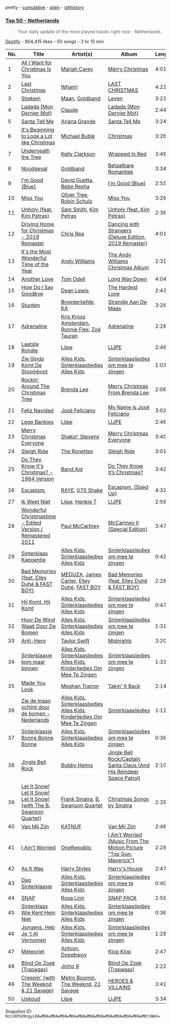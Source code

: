 pretty - [cumulative](/playlists/cumulative/37i9dQZEVXbKCF6dqVpDkS.md) - [plain](/playlists/plain/37i9dQZEVXbKCF6dqVpDkS) - [githistory](https://github.githistory.xyz/mackorone/spotify-playlist-archive/blob/main/playlists/plain/37i9dQZEVXbKCF6dqVpDkS)

### [Top 50 \- Netherlands](https://open.spotify.com/playlist/37i9dQZEVXbKCF6dqVpDkS)

> Your daily update of the most played tracks right now \- Netherlands.

[Spotify](https://open.spotify.com/user/spotify) - 904,415 likes - 50 songs - 2 hr 15 min

| No. | Title | Artist(s) | Album | Length |
|---|---|---|---|---|
| 1 | [All I Want for Christmas Is You](https://open.spotify.com/track/0bYg9bo50gSsH3LtXe2SQn) | [Mariah Carey](https://open.spotify.com/artist/4iHNK0tOyZPYnBU7nGAgpQ) | [Merry Christmas](https://open.spotify.com/album/61ulfFSmmxMhc2wCdmdMkN) | 4:01 |
| 2 | [Last Christmas](https://open.spotify.com/track/2FRnf9qhLbvw8fu4IBXx78) | [Wham!](https://open.spotify.com/artist/5lpH0xAS4fVfLkACg9DAuM) | [LAST CHRISTMAS](https://open.spotify.com/album/6egzU9NKfora01qaNbvwfZ) | 4:22 |
| 3 | [Stiekem](https://open.spotify.com/track/4fWyBvLIPO68D2Ff87t1em) | [Maan](https://open.spotify.com/artist/5vmwWgrlwCfHm1P0vdDFbU), [Goldband](https://open.spotify.com/artist/6mS5GeFyhea6w9OKo8PO3p) | [Leven](https://open.spotify.com/album/7CDXtPqw2B36tlBnvI912N) | 3:23 |
| 4 | [Ladada \(Mon Dernier Mot\)](https://open.spotify.com/track/0LVjBdjZvJykxed42ExTLf) | [Claude](https://open.spotify.com/artist/205nyHBi0lspcUT37YqWom) | [Ladada \(Mon Dernier Mot\)](https://open.spotify.com/album/0MNpgjf367wpgf742ZkHGr) | 2:44 |
| 5 | [Santa Tell Me](https://open.spotify.com/track/0lizgQ7Qw35od7CYaoMBZb) | [Ariana Grande](https://open.spotify.com/artist/66CXWjxzNUsdJxJ2JdwvnR) | [Santa Tell Me](https://open.spotify.com/album/27MNgBEnLCKoafz1g2Zu97) | 3:24 |
| 6 | [It's Beginning to Look a Lot like Christmas](https://open.spotify.com/track/0lLdorYw7lVrJydTINhWdI) | [Michael Bublé](https://open.spotify.com/artist/1GxkXlMwML1oSg5eLPiAz3) | [Christmas](https://open.spotify.com/album/3CKVXhODttZebJAzjUs2un) | 3:26 |
| 7 | [Underneath the Tree](https://open.spotify.com/track/3nAp4IvdMPPWEH9uuXFFV5) | [Kelly Clarkson](https://open.spotify.com/artist/3BmGtnKgCSGYIUhmivXKWX) | [Wrapped In Red](https://open.spotify.com/album/0t70lpfTyHEv0uuq21fhdZ) | 3:49 |
| 8 | [Noodgeval](https://open.spotify.com/track/2LcmbuYX7tyR4DWy3b273L) | [Goldband](https://open.spotify.com/artist/6mS5GeFyhea6w9OKo8PO3p) | [Betaalbare Romantiek](https://open.spotify.com/album/2z44b4hwadRlEaNm2SutKO) | 3:34 |
| 9 | [I'm Good \(Blue\)](https://open.spotify.com/track/4uUG5RXrOk84mYEfFvj3cK) | [David Guetta](https://open.spotify.com/artist/1Cs0zKBU1kc0i8ypK3B9ai), [Bebe Rexha](https://open.spotify.com/artist/64M6ah0SkkRsnPGtGiRAbb) | [I'm Good \(Blue\)](https://open.spotify.com/album/7M842DMhYVALrXsw3ty7B3) | 2:55 |
| 10 | [Miss You](https://open.spotify.com/track/73vIOb4Q7YN6HeJTbscRx5) | [Oliver Tree](https://open.spotify.com/artist/6TLwD7HPWuiOzvXEa3oCNe), [Robin Schulz](https://open.spotify.com/artist/3t5xRXzsuZmMDkQzgOX35S) | [Miss You](https://open.spotify.com/album/32G4vFNwLJQjpzkOoGEUUo) | 3:26 |
| 11 | [Unholy \(feat\. Kim Petras\)](https://open.spotify.com/track/3nqQXoyQOWXiESFLlDF1hG) | [Sam Smith](https://open.spotify.com/artist/2wY79sveU1sp5g7SokKOiI), [Kim Petras](https://open.spotify.com/artist/3Xt3RrJMFv5SZkCfUE8C1J) | [Unholy \(feat\. Kim Petras\)](https://open.spotify.com/album/0gX9tkL5njRax8ymWcXARi) | 2:36 |
| 12 | [Driving Home for Christmas \- 2019 Remaster](https://open.spotify.com/track/27qAMKrDdKEs8HDXcvR24R) | [Chris Rea](https://open.spotify.com/artist/5KEG7G8LDYlHgFDqZyEEs2) | [Dancing with Strangers \(Deluxe Edition, 2019 Remaster\)](https://open.spotify.com/album/5tR0alqUd1KMW37vPnsOC4) | 4:01 |
| 13 | [It's the Most Wonderful Time of the Year](https://open.spotify.com/track/1IcR6RlgvDczfvoWJSSY2A) | [Andy Williams](https://open.spotify.com/artist/4sj6D0zlMOl25nprDJBiU9) | [The Andy Williams Christmas Album](https://open.spotify.com/album/30eO7X0doSEWKhDLAFLMuW) | 2:31 |
| 14 | [Another Love](https://open.spotify.com/track/7jtQIBanIiJOMS6RyCx6jZ) | [Tom Odell](https://open.spotify.com/artist/2txHhyCwHjUEpJjWrEyqyX) | [Long Way Down](https://open.spotify.com/album/0KGBW1MQtC2aFPCDUdAkdJ) | 4:04 |
| 15 | [How Do I Say Goodbye](https://open.spotify.com/track/1aOl53hkZGHkl2Snhr7opL) | [Dean Lewis](https://open.spotify.com/artist/3QSQFmccmX81fWCUSPTS7y) | [The Hardest Love](https://open.spotify.com/album/17cNWP1FoUxSTwr3ki8MnX) | 2:43 |
| 16 | [Stunten](https://open.spotify.com/track/6n4LMiU6CQu8NuGeuhBwwa) | [Broederliefde](https://open.spotify.com/artist/5GvMLzUp6tMBpaCbr903RN), [KA](https://open.spotify.com/artist/7DpYMZzVNrjqw1geHziUEd) | [Strandje Aan De Maas](https://open.spotify.com/album/6p6fROC9FzKXHBY7RyVjuA) | 3:26 |
| 17 | [Adrenaline](https://open.spotify.com/track/0DDcpc9ImOsGUWupRj2xu5) | [Kris Kross Amsterdam](https://open.spotify.com/artist/4LcUpNlXFEleaLlelmkv2R), [Ronnie Flex](https://open.spotify.com/artist/5eir5zFJpES4j7gsymbVyl), [Zoë Tauran](https://open.spotify.com/artist/5fg02ZNJViLdPyxJnRdcsi) | [Adrenaline](https://open.spotify.com/album/0w5jN6f0rraC1lLGCcHjgu) | 2:28 |
| 18 | [Laatste Rondje](https://open.spotify.com/track/5alA8RrqNso76ylzLCs7kg) | [Lijpe](https://open.spotify.com/artist/6INEFmHKLhMIJAQzHUBAMd) | [LIJPE](https://open.spotify.com/album/3eULQQ3G5JagLpMYx5VHCH) | 2:46 |
| 19 | [Zie Ginds Komt De Stoomboot](https://open.spotify.com/track/7ftem6EQF6isH4imw6qK58) | [Alles Kids](https://open.spotify.com/artist/07DX1ovPdfcA492wXjR5yd), [Sinterklaasliedjes Alles Kids](https://open.spotify.com/artist/6zmlIW9JjRUAsOGOaUmR3i) | [Sinterklaasliedjes om mee te zingen](https://open.spotify.com/album/33wATtcjV8qvqOgomkpXAd) | 1:03 |
| 20 | [Rockin' Around The Christmas Tree](https://open.spotify.com/track/2EjXfH91m7f8HiJN1yQg97) | [Brenda Lee](https://open.spotify.com/artist/4cPHsZM98sKzmV26wlwD2W) | [Merry Christmas From Brenda Lee](https://open.spotify.com/album/34wa3zf2prXFMk47t9zHFG) | 2:06 |
| 21 | [Feliz Navidad](https://open.spotify.com/track/3qCeq0rWK67SoBDgFd2sId) | [José Feliciano](https://open.spotify.com/artist/7K78lVZ8XzkjfRSI7570FF) | [My Name Is José Feliciano](https://open.spotify.com/album/6leYmQzvQjlUtmpNIL9XYQ) | 3:02 |
| 22 | [Lege Bankjes](https://open.spotify.com/track/62ubfIGqjCZhdI3UszcIEt) | [Lijpe](https://open.spotify.com/artist/6INEFmHKLhMIJAQzHUBAMd) | [LIJPE](https://open.spotify.com/album/3eULQQ3G5JagLpMYx5VHCH) | 2:46 |
| 23 | [Merry Christmas Everyone](https://open.spotify.com/track/2TE4xW3ImvpltVU0cPcKUn) | [Shakin' Stevens](https://open.spotify.com/artist/0wi4yTYlGtEnbGo4ltZTib) | [Merry Christmas Everyone](https://open.spotify.com/album/2jCRKrNZVbG2lGMs0S9Opa) | 3:40 |
| 24 | [Sleigh Ride](https://open.spotify.com/track/7fUYUcWy853HS8YJn0b3Sr) | [The Ronettes](https://open.spotify.com/artist/7CyeXFnOrfC1N6z4naIpgo) | [Sleigh Ride](https://open.spotify.com/album/3aYOF3HVkIr1IzhePfQS7s) | 3:01 |
| 25 | [Do They Know It's Christmas? \- 1984 Version](https://open.spotify.com/track/4Yg2w0P29BBBMixyeNjDtj) | [Band Aid](https://open.spotify.com/artist/35S20clEkkSNUo23ViaslZ) | [Do They Know It’s Christmas?](https://open.spotify.com/album/2WlRAsKdyYOwg2tdBjxVwq) | 3:42 |
| 26 | [Escapism.](https://open.spotify.com/track/5WxVXxCMRnvxUKFq40ELwq) | [RAYE](https://open.spotify.com/artist/5KKpBU5eC2tJDzf0wmlRp2), [070 Shake](https://open.spotify.com/artist/12Zk1DFhCbHY6v3xep2ZjI) | [Escapism\. \(Sped Up\)](https://open.spotify.com/album/1bdKI997loh6G68NED2cwX) | 4:32 |
| 27 | [Ik Weet Niet](https://open.spotify.com/track/2REfgz7XgmJR4ZjXDBWLd3) | [Lijpe](https://open.spotify.com/artist/6INEFmHKLhMIJAQzHUBAMd), [Henkie T](https://open.spotify.com/artist/3n51Vz9Zb9aFmoXmXZ50El) | [LIJPE](https://open.spotify.com/album/3eULQQ3G5JagLpMYx5VHCH) | 2:59 |
| 28 | [Wonderful Christmastime \- Edited Version / Remastered 2011](https://open.spotify.com/track/1SV1fxF65n9NhRHp3KlBuu) | [Paul McCartney](https://open.spotify.com/artist/4STHEaNw4mPZ2tzheohgXB) | [McCartney II \(Special Edition\)](https://open.spotify.com/album/48rypPDKdKiusMXKaYcEGV) | 3:47 |
| 29 | [Sinterklaas Kapoentje](https://open.spotify.com/track/3r0TH3SP5bIRMgGpo1ZEjR) | [Alles Kids](https://open.spotify.com/artist/07DX1ovPdfcA492wXjR5yd), [Sinterklaasliedjes Alles Kids](https://open.spotify.com/artist/6zmlIW9JjRUAsOGOaUmR3i) | [Sinterklaasliedjes om mee te zingen](https://open.spotify.com/album/33wATtcjV8qvqOgomkpXAd) | 0:42 |
| 30 | [Bad Memories \(feat\. Elley Duhé & FAST BOY\)](https://open.spotify.com/track/3rb0tMq42WfggucPm0HHkA) | [MEDUZA](https://open.spotify.com/artist/0xRXCcSX89eobfrshSVdyu), [James Carter](https://open.spotify.com/artist/5344K3N7rx7kw1HjO8psuq), [Elley Duhé](https://open.spotify.com/artist/67MNhiAICFY6Pwc2YxCO0K), [FAST BOY](https://open.spotify.com/artist/56Qz2XwGj7FxnNKrfkWjnb) | [Bad Memories \(feat\. Elley Duhé & FAST BOY\)](https://open.spotify.com/album/44aG7QLYLGotCTlu5Fc2J7) | 2:28 |
| 31 | [Hij Komt, Hij Komt](https://open.spotify.com/track/0t0oGLmuoBd5xqTLNkLlkX) | [Alles Kids](https://open.spotify.com/artist/07DX1ovPdfcA492wXjR5yd), [Sinterklaasliedjes Alles Kids](https://open.spotify.com/artist/6zmlIW9JjRUAsOGOaUmR3i) | [Sinterklaasliedjes om mee te zingen](https://open.spotify.com/album/33wATtcjV8qvqOgomkpXAd) | 0:47 |
| 32 | [Hoor De Wind Waait Door De Bomen](https://open.spotify.com/track/55Fdq7Gz3uCCEP7xtyikiq) | [Alles Kids](https://open.spotify.com/artist/07DX1ovPdfcA492wXjR5yd), [Sinterklaasliedjes Alles Kids](https://open.spotify.com/artist/6zmlIW9JjRUAsOGOaUmR3i) | [Sinterklaasliedjes om mee te zingen](https://open.spotify.com/album/33wATtcjV8qvqOgomkpXAd) | 1:31 |
| 33 | [Anti\-Hero](https://open.spotify.com/track/0V3wPSX9ygBnCm8psDIegu) | [Taylor Swift](https://open.spotify.com/artist/06HL4z0CvFAxyc27GXpf02) | [Midnights](https://open.spotify.com/album/151w1FgRZfnKZA9FEcg9Z3) | 3:20 |
| 34 | [Sinterklaasje kom maar binnen](https://open.spotify.com/track/2va7hTvr8psGLxZoxkrTwd) | [Alles Kids](https://open.spotify.com/artist/07DX1ovPdfcA492wXjR5yd), [Sinterklaasliedjes Alles Kids](https://open.spotify.com/artist/6zmlIW9JjRUAsOGOaUmR3i), [Kinderliedjes Om Mee Te Zingen](https://open.spotify.com/artist/0KI6HIuDsZdmZ65lpnZHpt) | [Sinterklaasliedjes om mee te zingen](https://open.spotify.com/album/33wATtcjV8qvqOgomkpXAd) | 1:33 |
| 35 | [Made You Look](https://open.spotify.com/track/0QHEIqNKsMoOY5urbzN48u) | [Meghan Trainor](https://open.spotify.com/artist/6JL8zeS1NmiOftqZTRgdTz) | [Takin' It Back](https://open.spotify.com/album/4LVa9bljQRvLYpWr8qyaXs) | 2:14 |
| 36 | [Zie de maan schijnt door de bomen \- Nederlands](https://open.spotify.com/track/5CBv0yxnw9SMrNQD1rGZSE) | [Alles Kids](https://open.spotify.com/artist/07DX1ovPdfcA492wXjR5yd), [Sinterklaasliedjes Alles Kids](https://open.spotify.com/artist/6zmlIW9JjRUAsOGOaUmR3i), [Kinderliedjes Om Mee Te Zingen](https://open.spotify.com/artist/0KI6HIuDsZdmZ65lpnZHpt) | [Sinterklaasliedjes](https://open.spotify.com/album/6THmjT9v5GlxEYM0v1eOAw) | 1:12 |
| 37 | [Sinterklaasje Bonne Bonne Bonne](https://open.spotify.com/track/6dWXUUnFdxvvpfqUrf7Myt) | [Alles Kids](https://open.spotify.com/artist/07DX1ovPdfcA492wXjR5yd), [Sinterklaasliedjes Alles Kids](https://open.spotify.com/artist/6zmlIW9JjRUAsOGOaUmR3i) | [Sinterklaasliedjes om mee te zingen](https://open.spotify.com/album/33wATtcjV8qvqOgomkpXAd) | 0:36 |
| 38 | [Jingle Bell Rock](https://open.spotify.com/track/7vQbuQcyTflfCIOu3Uzzya) | [Bobby Helms](https://open.spotify.com/artist/38EmEgXkgK51MT2tPY0EoC) | [Jingle Bell Rock/Captain Santa Claus \(And His Reindeer Space Patrol\)](https://open.spotify.com/album/3wivyOdotHWZ9dcuXMjPKT) | 2:10 |
| 39 | [Let It Snow! Let It Snow! Let It Snow! \(with The B\. Swanson Quartet\)](https://open.spotify.com/track/4kKdvXD0ez7jp1296JmAts) | [Frank Sinatra](https://open.spotify.com/artist/1Mxqyy3pSjf8kZZL4QVxS0), [B\. Swanson Quartet](https://open.spotify.com/artist/0JXiS2FrAg3wQYJHcmZdrc) | [Christmas Songs by Sinatra](https://open.spotify.com/album/4XbPmVHP7EYBMoE7ZVjKCU) | 2:35 |
| 40 | [Van Mij Zijn](https://open.spotify.com/track/3oFKhY9iW9S0iA9OHO9tN6) | [KATNUF](https://open.spotify.com/artist/4xDh11zptvPADSQxvbiClo) | [Van Mij Zijn](https://open.spotify.com/album/4umTGjL6WgGnfoJWgz1uHe) | 2:46 |
| 41 | [I Ain't Worried](https://open.spotify.com/track/4h9wh7iOZ0GGn8QVp4RAOB) | [OneRepublic](https://open.spotify.com/artist/5Pwc4xIPtQLFEnJriah9YJ) | [I Ain’t Worried \(Music From The Motion Picture "Top Gun: Maverick"\)](https://open.spotify.com/album/04PEOM6kIEeq9lRp1asNP2) | 2:28 |
| 42 | [As It Was](https://open.spotify.com/track/4Dvkj6JhhA12EX05fT7y2e) | [Harry Styles](https://open.spotify.com/artist/6KImCVD70vtIoJWnq6nGn3) | [Harry's House](https://open.spotify.com/album/5r36AJ6VOJtp00oxSkBZ5h) | 2:47 |
| 43 | [Dag Sinterklaasje](https://open.spotify.com/track/4YBEtbyOU356ZYQAvJjTsD) | [Alles Kids](https://open.spotify.com/artist/07DX1ovPdfcA492wXjR5yd), [Sinterklaasliedjes Alles Kids](https://open.spotify.com/artist/6zmlIW9JjRUAsOGOaUmR3i) | [Sinterklaasliedjes om mee te zingen](https://open.spotify.com/album/33wATtcjV8qvqOgomkpXAd) | 0:40 |
| 44 | [SNAP](https://open.spotify.com/track/6zJejIfVYLgjud3lTk4DLB) | [Rosa Linn](https://open.spotify.com/artist/46xBNx0j6cwY6sD9LgMTm1) | [SNAP PACK](https://open.spotify.com/album/2nzuzJvr3yowqbPaYjEYof) | 2:59 |
| 45 | [Sinterklaas Wie Kent Hem Niet](https://open.spotify.com/track/0HDGca5yljtubIKv8sfAmz) | [Alles Kids](https://open.spotify.com/artist/07DX1ovPdfcA492wXjR5yd), [Sinterklaasliedjes Alles Kids](https://open.spotify.com/artist/6zmlIW9JjRUAsOGOaUmR3i) | [Sinterklaasliedjes om mee te zingen](https://open.spotify.com/album/33wATtcjV8qvqOgomkpXAd) | 0:36 |
| 46 | [Jongens, Heb Je 't Al Vernomen](https://open.spotify.com/track/6HlytDgbNe2xJREe9XjKru) | [Alles Kids](https://open.spotify.com/artist/07DX1ovPdfcA492wXjR5yd), [Sinterklaasliedjes Alles Kids](https://open.spotify.com/artist/6zmlIW9JjRUAsOGOaUmR3i) | [Sinterklaasliedjes om mee te zingen](https://open.spotify.com/album/33wATtcjV8qvqOgomkpXAd) | 1:28 |
| 47 | [Meteoriet](https://open.spotify.com/track/1ruXNzERqtHdoXULOAcCsJ) | [Antoon](https://open.spotify.com/artist/5sBoNBXFMzoZjgHLbQueeG), [Dopebwoy](https://open.spotify.com/artist/6OQggpm01CmAB717TKtDCr) | [Klop Klop](https://open.spotify.com/album/0W6z6Tvad2uvZ0mQb8651o) | 2:47 |
| 48 | [Blind Op Zoek \(Trapagas\)](https://open.spotify.com/track/0jm8p2ErwB4u3uvxc7vxGy) | [Jinho 9](https://open.spotify.com/artist/3gPtUdMiLkJgmQIxFpEhAk) | [Blind Op Zoek \(Trapagas\)](https://open.spotify.com/album/44ODNi0Z8Bh70aourII7wk) | 2:22 |
| 49 | [Creepin' \(with The Weeknd & 21 Savage\)](https://open.spotify.com/track/64BuLY7ggczC17w5LSUlSE) | [Metro Boomin](https://open.spotify.com/artist/0iEtIxbK0KxaSlF7G42ZOp), [The Weeknd](https://open.spotify.com/artist/1Xyo4u8uXC1ZmMpatF05PJ), [21 Savage](https://open.spotify.com/artist/1URnnhqYAYcrqrcwql10ft) | [HEROES & VILLAINS](https://open.spotify.com/album/4gR3h0hcpE1iJH0v5bVv78) | 3:41 |
| 50 | [IJskoud](https://open.spotify.com/track/6l9p0MB8Hzf9kdaoogyvT2) | [Lijpe](https://open.spotify.com/artist/6INEFmHKLhMIJAQzHUBAMd) | [LIJPE](https://open.spotify.com/album/3eULQQ3G5JagLpMYx5VHCH) | 3:34 |

Snapshot ID: `NzIzNTU2NzgyLDAwMDAwMDAwMDAwMDAwMDAwMDAwMDAwMDAwMDAwMDAwMDAwMDY1NmU=`
